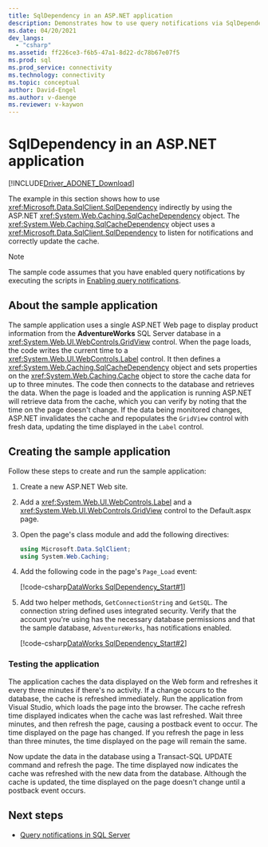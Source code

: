 ```yaml
---
title: SqlDependency in an ASP.NET application
description: Demonstrates how to use query notifications via SqlDependency from an ASP.NET application.
ms.date: 04/20/2021
dev_langs:
  - "csharp"
ms.assetid: ff226ce3-f6b5-47a1-8d22-dc78b67e07f5
ms.prod: sql
ms.prod_service: connectivity
ms.technology: connectivity
ms.topic: conceptual
author: David-Engel
ms.author: v-daenge
ms.reviewer: v-kaywon
---
```

# SqlDependency in an ASP.NET application

[!INCLUDE[Driver_ADONET_Download](../../../includes/driver_adonet_download.md)]

The example in this section shows how to use <xref:Microsoft.Data.SqlClient.SqlDependency> indirectly by using the ASP.NET <xref:System.Web.Caching.SqlCacheDependency> object. The <xref:System.Web.Caching.SqlCacheDependency> object uses a <xref:Microsoft.Data.SqlClient.SqlDependency> to listen for notifications and correctly update the cache.

> [!NOTE]
> The sample code assumes that you have enabled query notifications by executing the scripts in [Enabling query notifications](enable-query-notifications.md).

## About the sample application

The sample application uses a single ASP.NET Web page to display product information from the **AdventureWorks** SQL Server database in a <xref:System.Web.UI.WebControls.GridView> control. When the page loads, the code writes the current time to a <xref:System.Web.UI.WebControls.Label> control. It then defines a <xref:System.Web.Caching.SqlCacheDependency> object and sets properties on the <xref:System.Web.Caching.Cache> object to store the cache data for up to three minutes. The code then connects to the database and retrieves the data. When the page is loaded and the application is running ASP.NET will retrieve data from the cache, which you can verify by noting that the time on the page doesn't change. If the data being monitored changes, ASP.NET invalidates the cache and repopulates the `GridView` control with fresh data, updating the time displayed in the `Label` control.

## Creating the sample application

Follow these steps to create and run the sample application:

1. Create a new ASP.NET Web site.

2. Add a <xref:System.Web.UI.WebControls.Label> and a <xref:System.Web.UI.WebControls.GridView> control to the Default.aspx page.

3. Open the page's class module and add the following directives:

    ```csharp
    using Microsoft.Data.SqlClient;
    using System.Web.Caching;
    ```

4. Add the following code in the page's `Page_Load` event:

    [!code-csharp[DataWorks SqlDependency_Start#1](~/../sqlclient/doc/samples/SqlDependency_Start.cs#1)]

5. Add two helper methods, `GetConnectionString` and `GetSQL`. The connection string defined uses integrated security. Verify that the account you're using has the necessary database permissions and that the sample database, `AdventureWorks`, has notifications enabled.

    [!code-csharp[DataWorks SqlDependency_Start#2](~/../sqlclient/doc/samples/SqlDependency_Start.cs#2)]

### Testing the application

The application caches the data displayed on the Web form and refreshes it every three minutes if there's no activity. If a change occurs to the database, the cache is refreshed immediately. Run the application from Visual Studio, which loads the page into the browser. The cache refresh time displayed indicates when the cache was last refreshed. Wait three minutes, and then refresh the page, causing a postback event to occur. The time displayed on the page has changed. If you refresh the page in less than three minutes, the time displayed on the page will remain the same.

Now update the data in the database using a Transact-SQL UPDATE command and refresh the page. The time displayed now indicates the cache was refreshed with the new data from the database. Although the cache is updated, the time displayed on the page doesn't change until a postback event occurs.

## Next steps

- [Query notifications in SQL Server](query-notifications-sql-server.md)
